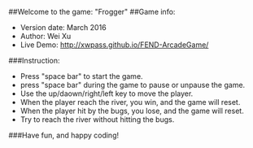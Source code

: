 ##Welcome to the game: "Frogger"
##Game info:
* Version date: March 2016
* Author: Wei Xu
* Live Demo: http://xwpass.github.io/FEND-ArcadeGame/

###Instruction:

* Press "space bar" to start the game.
* press "space bar" during the game to pause or unpause the game.
* Use the up/daown/right/left key to move the player.
* When the player reach the river, you win, and the game will reset.
* When the player hit by the bugs, you lose, and the game will reset.
* Try to reach the river without hitting the bugs.

###Have fun, and happy coding!

